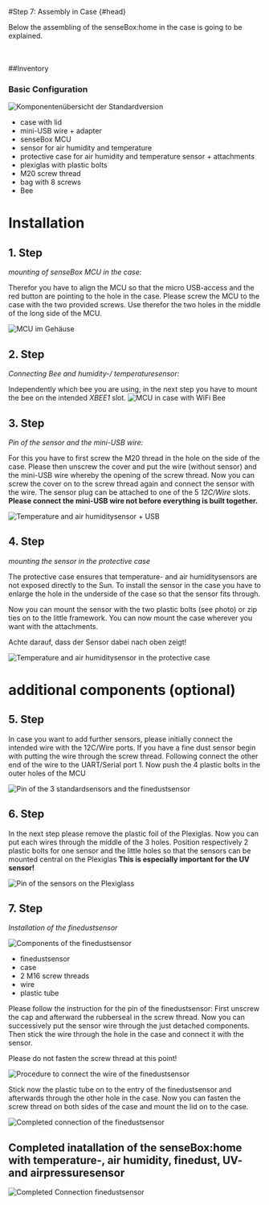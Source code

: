 #Step 7: Assembly in Case {#head}
<div class="description">Below the assembling of the senseBox:home in the case is going to be explained. </div>

<div class="line">
    <br>
    <br>
</div>



##Inventory

### Basic Configuration

![Komponentenübersicht der Standardversion](../pictures/01_aufbau.png)

- case with lid
- mini-USB wire + adapter
- senseBox MCU
- sensor for air humidity and temperature
- protective case for air humidity and temperature sensor + attachments
- plexiglas with plastic bolts
- M20 screw thread
- bag with 8 screws 
- Bee



# Installation

## 1. Step

*mounting of senseBox MCU in the case:* 

Therefor you have to align the MCU so that the micro USB-access and the red button are pointing to the hole in the case. Please screw the MCU to the case with the two provided screws. Use therefor the two holes in the middle of the long side of the MCU.


![ MCU im Gehäuse](../pictures/mcu_verschraubung.jpeg)



## 2. Step

*Connecting Bee and humidity-/ temperaturesensor:*

Independently which bee you are using, in the next step you have to mount the bee on the intended *XBEE1* slot.
![MCU in case with WiFi Bee](../pictures/xbee.jpeg)

## 3. Step

*Pin of the sensor and the mini-USB wire:*

For this you have to first screw the M20 thread in the hole on the side of the case.
Please then unscrew the cover and put the wire (without sensor) and the mini-USB wire whereby the opening of the screw thread. Now you can screw the cover on to the screw thread again and connect the sensor with the wire. 
The sensor plug can be attached to one of the 5 *12C/Wire* slots.
**Please connect the mini-USB wire not before everything is built together.**


![Temperature and air humiditysensor + USB ](../pictures/usb_sensor.png)

## 4. Step

*mounting the sensor in the protective case*

The protective case ensures that temperature- and air humiditysensors are not exposed directly to the Sun. To install the sensor in the case you have to enlarge the hole in the underside of the case so that the sensor fits through.


Now you can mount the sensor with the two plastic bolts (see photo) or zip ties on to the little framework.
You can now mount the case wherever you want with the attachments.

<div class="box_warning">
    <i class="fa fa-exclamation-circle fa-fw" aria-hidden="true" style="color: #f0ad4e"></i>
    Achte darauf, dass der Sensor dabei nach oben zeigt! 
</div>

![Temperature and air humiditysensor in the protective case](../pictures/tempGeh.jpeg)


# additional components  (optional)
 

## 5. Step



In case you want to add further sensors, please initially connect the intended wire with the 12C/Wire ports. If you have a fine dust sensor begin with putting the wire through the screw thread. Following connect the other end of the wire to the UART/Serial port 1. 
Now push the 4 plastic bolts in the outer holes of the MCU




![Pin of the 3 standardsensors and the finedustsensor](../pictures/allesensoren.jpeg)


## 6. Step

In the next step please remove the plastic foil of the Plexiglas. Now you can put each wires through the middle of the 3 holes. 
Position respectively 2 plastic bolts for one sensor and the little holes so that the sensors can be mounted central on the Plexiglas 
 **This is especially important for the UV sensor!**



![Pin of the sensors on the Plexiglass](../pictures/plexi.jpeg)


## 7. Step 

*Installation of the finedustsensor*



![Components of the finedustsensor](../pictures/komposFein.jpeg)

- finedustsensor
- case
- 2 M16 screw threads
- wire
- plastic tube 





Please follow the instruction for the pin of the finedustsensor:
First unscrew the cap and afterward the rubberseal in the screw thread. 
Now you can successively put the sensor wire through the just detached components.
Then stick the wire through the hole in the case and connect it with the sensor.


<div class="box_warning">
    <i class="fa fa-exclamation-circle fa-fw" aria-hidden="true" style="color: #f0ad4e"></i>
Please do not fasten the screw thread at this point!
</div>


![Procedure to connect the wire of the finedustsensor](../pictures/anschlussfein.jpeg)



Stick now the plastic tube on to the entry of the finedustsensor and afterwards through the other hole in the case.
Now you can fasten the screw thread on both sides of the case and mount the lid on to the case.
 

![Completed connection of the finedustsensor](../pictures/feinstaub.jpeg)



## Completed inatallation of the senseBox:home with temperature-, air humidity, finedust, UV- and airpressuresensor



![Completed Connection finedustsensor](../pictures/aufbaufertig.jpeg)

